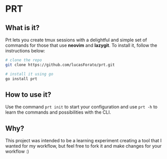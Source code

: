 # PRT
## What is it?
Prt lets you create tmux sessions with a delightful and simple set of commands for those that use **neovim** and **lazygit**. To install it, follow the instructions below:

```bash
# clone the repo
git clone https://github.com/lucasForato/prt.git

# install it using go
go install prt
```

## How to use it?
Use the command `prt init` to start your configuration and use `prt -h` to learn the commands and possibilities with the CLI.

## Why?
This project was intended to be a learning experiment creating a tool that I wanted for my workflow, but feel free to fork it and make changes for your workflow :)
